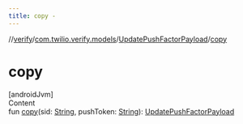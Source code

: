```yaml
---
title: copy -
---
```

//[verify](../../index.md)/[com.twilio.verify.models](../index.md)/[UpdatePushFactorPayload](index.md)/[copy](copy.md)



# copy  
[androidJvm]  
Content  
fun [copy](copy.md)(sid: [String](https://kotlinlang.org/api/latest/jvm/stdlib/kotlin/-string/index.html), pushToken: [String](https://kotlinlang.org/api/latest/jvm/stdlib/kotlin/-string/index.html)): [UpdatePushFactorPayload](index.md)  



